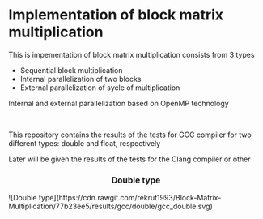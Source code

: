  <h1>Implementation of block matrix multiplication</h1>
 

<p> This is impementation of block matrix multiplication consists from 3 types</p>

<ul>
 <li>Sequential block multiplication</li>
 <li>Internal parallelization of two blocks</li>
 <li>External parallelization of sycle of multiplication</li>
</ul>

<p>Internal and external parallelization based on OpenMP technology</p> 
<br>

<p> This repository contains the results of the tests for GCC compiler for two different types: double and float, respectively</p>
<p> Later will be given the results of the tests for the Clang compiler or other</p>


<h3 align="center">Double type</h3>
![Double type](https://cdn.rawgit.com/rekrut1993/Block-Matrix-Multiplication/77b23ee5/results/gcc/double/gcc_double.svg)
